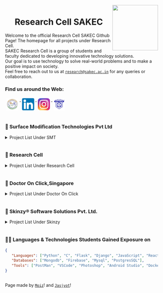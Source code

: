 <img align='right' width='150px' height='150px' src='https://avatars.githubusercontent.com/u/111384951?v=4'>
<h1 align="center"> Research Cell SAKEC </h1>
Welcome to the official Research Cell SAKEC Github Page! The homepage for all projects under Research Cell.<br>
SAKEC Research Cell is a group of students and faculty dedicated to developing innovative technology solutions.<br>
Our goal is to use technology to solve real-world problems and to make a positive impact on society.<br>
Feel free to reach out to us at <a href="mailto:research@sakec.ac.in"><code>research@sakec.ac.in</code></a> for any queries or collaboration.

<section>
	<h3>Find us around the Web:</h3>
	<a href = "https://www.shahandanchor.com/research/"> <img src="socials/RC logo.jpg" alt="RC_Web" height="40" style="vertical-align:top; margin:4px"> </a>
	<a href = "https://www.linkedin.com/showcase/research-cell-sakec/"> <img src="socials/linkedin.png" alt="RC_Linkedin" height="40" style="vertical-align:top; margin:4px"> </a>
	<a href = "https://www.instagram.com/research_sakec/?utm_medium=copy_link"> <img src="socials/instagram.png" alt="RC_Instagram" height="40" style="vertical-align:top; margin:4px"> </a>
	<a href = "https://www.shahandanchor.com/home/"> <img src="socials/SAKEC logo.png" alt="SAKEC_Web" height="40" style="vertical-align:top; margin:4px"> </a>
</section>


<br>
<h3>🔴 Surface Modification Technologies Pvt Ltd </h3>
<div>
	<details>
		<summary>Project List Under SMT</summary>
			<a href='https://github.com/ruskinwadia/SMT_project'><code>Measurement using Computer Vision</code></a>
		<br>
			<a href='https://github.com/omkarpyc/SMT_thicknessWear_code'><code>Thickness and Wear Calculation</code></a>
		<br>
			<a href='https://github.com/omkarpyc/SMT_pvd_code'><code>PVD Coating Simulation</code></a>
	</details>
</div>
<br>
<h3>🔴 Research Cell </h3>
<details>
	<summary>Project List Under Research Cell</summary>
	<a href='https://www.shahandanchor.com/VLab/'><code>Vlabs</code></a>
	<br>
</details>
<br>
<h3>🔴 Doctor On Click,Singapore</h3>
<div>
	<details>
		<summary>Project List Under Doctor On Click</summary>
			<a href='https://www.shahandanchor.com/'><code>Ml model for Doctor On Click</code></a>
		<br>
			<a href='https://www.shahandanchor.com/'><code>Website for Doctor On Click</code></a>
	</details>
</div>
<br>
<h3>🔴 	Skinzy® Software Solutions Pvt. Ltd. </h3>
<div>
	<details>
		<summary>Project List Under Skinzy</summary>
			<a href='https://www.shahandanchor.com/'><code>Ml model for Doctor On Click</code></a>
	</details>
</div>
<br>
<div>
	<h3>👨‍💻 Languages & Technologies Students Gained Exposure on</h3>

```json
{
   "Languages": ["Python", "C", "Flask", "Django", "JavaScript", "Reactjs", "Flutter", "php", "Java"],
   "Databases": ["Mongodb", "Firebase", "Mysql", "PostgresSQL"],
   "Tools": ["PostMan", "VSCode", "Photoshop", "Android Studio", "Docker", "Figma"]
}
```
</div>
<br>
<div>
Page made by <a href='https://github.com/TechBoyy6'><code>Moiz</code></a>! and <a href='https://github.com/JAS-JPG'><code>Jasjyot</code></a>!
</div>
